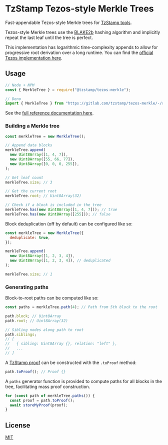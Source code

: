 # TzStamp Tezos-style Merkle Trees

Fast-appendable Tezos-style Merkle trees for [TzStamp tools][tzstamp].

Tezos-style Merkle trees use the [BLAKE2b] hashing algorithm and implicitly repeat
the last leaf until the tree is perfect.

This implementation has logarithmic time-complexity appends to allow for
progressive root derivation over a long runtime. You can find the
[official Tezos implementation here][merkle].

## Usage

```js
// Node + NPM
const { MerkleTree } = require("@tzstamp/tezos-merkle");

// Deno
import { MerkleTree } from "https://gitlab.com/tzstamp/tezos-merkle/-/raw/0.2.0/src/mod.ts";
```

See the [full reference documentation here][docs].

### Building a Merkle tree

```js
const merkleTree = new MerkleTree();

// Append data blocks
merkleTree.append(
  new Uint8Array([1, 4, 7]),
  new Uint8Array([55, 66, 77]),
  new Uint8Array([0, 0, 0, 255]),
);

// Get leaf count
merkleTree.size; // 3

// Get the current root
merkleTree.root; // Uint8Array(32)

// Check if a block is included in the tree
merkleTree.has(new Uint8Array([1, 4, 7])); // true
merkleTree.has(new Uint8Array([255])); // false
```

Block deduplication (off by default) can be configured like so:

```js
const merkleTree = new MerkleTree({
  deduplicate: true,
});

merkleTree.append(
  new Uint8Array([1, 2, 3, 4]),
  new Uint8Array([1, 2, 3, 4]), // deduplicated
);

merkleTree.size; // 1
```

### Generating paths

Block-to-root paths can be computed like so:

```js
const paths = merkleTree.path(4); // Path from 5th block to the root

path.block; // Uint8Array
path.root; // Uint8Array(32)

// Sibling nodes along path to root
path.siblings;
// [
//   { sibling: Uint8Array {}, relation: "left" },
//   ...
// ]
```

A [TzStamp proof] can be constructed with the `.toProof` method:

```js
path.toProof(); // Proof {}
```

A `paths` generator function is provided to compute paths for all blocks in
the tree, facilitating mass proof construction.

```js
for (const path of merkleTree.paths()) {
  const proof = path.toProof();
  await storeMyProof(proof);
}
```

## License

[MIT](LICENSE.txt)

[tzstamp]: https://tzstamp.io
[BLAKE2b]: https://www.blake2.net/
[merkle]: https://gitlab.com/tezos/tezos/-/blob/master/src/lib_crypto/blake2B.ml
[docs]: https://doc.deno.land/https/gitlab.com/tzstamp/tezos-merkle/-/raw/0.2.0/src/mod.ts
[TzStamp proof]: https://gitlab.com/tzstamp/proof
